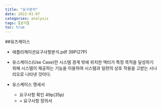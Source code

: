 ```yaml
---
title: "요구분석"
date: 2022-01-07
categories: analysis  
tags: [분석]
toc: true
---
```


##유즈케이스
* 애플리케이션요구사항분석.pdf 39P(27P)
* 유스케이스(Use Case)란 시스템 경계 밖에 위치한 액터가 특정 목적을 달성하기 위해 시스템이 제공하는 기능을 이용하여 시스템과 일련의 상호 작용을 고받는 시나리오로 나타낸 것이다.


* 유스케이스 명세서
  * 요구사항 확인 49p(35p)
  * = 요구사항 정의서

